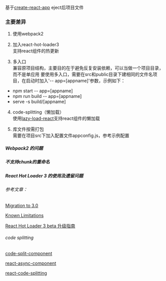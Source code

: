 基于[create-react-app](https://github.com/facebookincubator/create-react-app) eject后项目文件

### 主要差异

1. 使用webpack2  

2. 加入react-hot-loader3  
支持react组件的热更新

3. 多入口  
兼容原项目结构，主要目的在于避免反复安装依赖，可以当做一个项目目录，而不是单应用
要使用多入口，需要在src和public目录下建相同的文件名项目，在启动时加入'-- app=[appname]'参数，示例如下：
  * npm start -- app=[appname]
  * npm run build -- app=[appname]
  * serve -s build/[appname]

4. code-splitting（懒加载）  
使用[lazy-load-react](https://github.com/JoV5/lazy-load-react)支持react组件的懒加载

5. 库文件按需打包  
需要在项目src下加入配置文件appconfig.js，参考示例配置


##### Webpack2 的问题

##### 不支持chunk的重命名

##### React Hot Loader 3 的使用及遗留问题

###### 参考文章：

[Migration to 3.0](https://github.com/gaearon/react-hot-loader/tree/next/docs)

[Known Limitations](https://github.com/gaearon/react-hot-loader/blob/next/docs/Known%20Limitations.md)

[React Hot Loader 3 beta 升级指南](https://sebastianblade.com/react-hot-loader-3-beta-upgrade-guide)


###### code splitting
[code-split-component](https://github.com/ctrlplusb/code-split-component)

[react-async-component](https://github.com/ctrlplusb/react-async-component)

[react-code-splitting](https://github.com/didierfranc/react-code-splitting)


